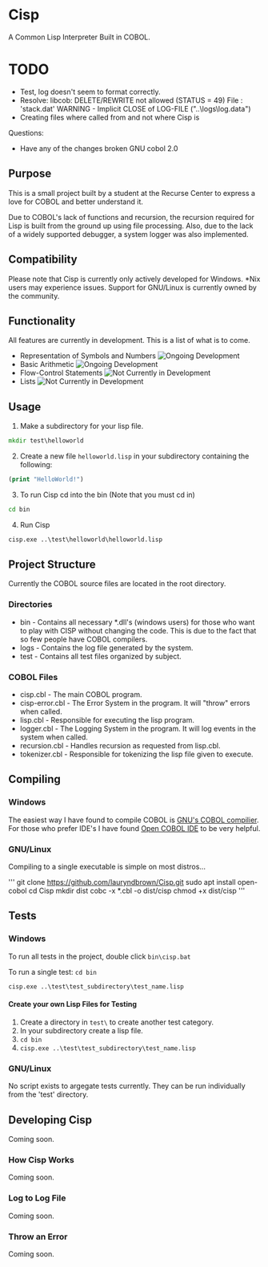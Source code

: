 # Cisp
A Common Lisp Interpreter Built in COBOL.

# TODO
- Test, log doesn't seem to format correctly.
- Resolve:
libcob: DELETE/REWRITE not allowed (STATUS = 49) File : 'stack.dat'
WARNING - Implicit CLOSE of LOG-FILE ("..\logs\log.data")
- Creating files where called from and not where Cisp is

Questions:

- Have any of the changes broken GNU cobol 2.0

## Purpose
This is a small project built by a student at the Recurse Center to express a love for COBOL and better understand it.

Due to COBOL's lack of functions and recursion, the recursion required for Lisp is built from the ground up using file processing. Also, due to the lack of a widely supported debugger, a system logger was also implemented.

## Compatibility
Please note that Cisp is currently only actively developed for Windows. \*Nix users may experience issues. Support for GNU/Linux is currently owned by the community.

## Functionality
All features are currently in development. This is a list of what is to come.
- Representation of Symbols and Numbers ![Ongoing Development](https://img.shields.io/badge/Development-Ongoing-green.svg?style=flat-square)
- Basic Arithmetic ![Ongoing Development](https://img.shields.io/badge/Development-Ongoing-green.svg?style=flat-square)
- Flow-Control Statements  ![Not Currently in Development](https://img.shields.io/badge/Development-No-green.svg?style=flat-square)
- Lists  ![Not Currently in Development](https://img.shields.io/badge/Development-No-green.svg?style=flat-square)

## Usage
1. Make a subdirectory for your lisp file.
```cmd
mkdir test\helloworld
```
2. Create a new file `helloworld.lisp` in your subdirectory containing the following:
```lisp
(print "HelloWorld!")
```
3. To run Cisp cd into the bin (Note that you must cd in)

```cmd
cd bin
```
4. Run Cisp

```cmd
cisp.exe ..\test\helloworld\helloworld.lisp
```

## Project Structure
Currently the COBOL source files are located in the root directory.

### Directories
* bin - Contains all necessary \*.dll's (windows users) for those who want to play with CISP without changing the code. This is due to the fact that so few people have COBOL compilers.
* logs - Contains the log file generated by the system.
* test - Contains all test files organized by subject.

### COBOL Files
* cisp.cbl - The main COBOL program.
* cisp-error.cbl - The Error System in the program. It will "throw" errors when called.
* lisp.cbl - Responsible for executing the lisp program.
* logger.cbl - The Logging System in the program. It will log events in the system when called.
* recursion.cbl - Handles recursion as requested from lisp.cbl.
* tokenizer.cbl - Responsible for tokenizing the lisp file given to execute.

## Compiling
### Windows
The easiest way I have found to compile COBOL is [GNU's COBOL compilier](https://sourceforge.net/projects/open-cobol/). For those who prefer IDE's I have found [Open COBOL IDE](http://opencobolide.readthedocs.io/en/latest/download.html) to be very helpful.

### GNU/Linux
Compiling to a single executable is simple on most distros...

'''
git clone https://github.com/lauryndbrown/Cisp.git
sudo apt install open-cobol
cd Cisp
mkdir dist
cobc -x *.cbl -o dist/cisp
chmod +x dist/cisp
'''

## Tests
### Windows
To run all tests in the project, double click `bin\cisp.bat`

To run a single test:
`cd bin`

`cisp.exe ..\test\test_subdirectory\test_name.lisp`

#### Create your own Lisp Files for Testing
1. Create a directory in `test\` to create another test category.
2. In your subdirectory create a lisp file.
3.  `cd bin`
4. `cisp.exe ..\test\test_subdirectory\test_name.lisp`

### GNU/Linux

No script exists to argegate tests currently. They can be run individually from the 'test' directory.

## Developing Cisp
Coming soon.

### How Cisp Works
Coming soon.

### Log to Log File
Coming soon.

### Throw an Error
Coming soon.
